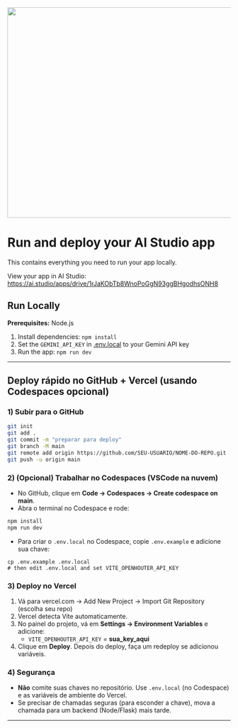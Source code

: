<div align="center">
<img width="1200" height="475" alt="GHBanner" src="https://github.com/user-attachments/assets/0aa67016-6eaf-458a-adb2-6e31a0763ed6" />
</div>

# Run and deploy your AI Studio app

This contains everything you need to run your app locally.

View your app in AI Studio: https://ai.studio/apps/drive/1rJaKObTb8WnoPoGgN93ggBHgodhsONH8

## Run Locally

**Prerequisites:**  Node.js


1. Install dependencies:
   `npm install`
2. Set the `GEMINI_API_KEY` in [.env.local](.env.local) to your Gemini API key
3. Run the app:
   `npm run dev`


---

## Deploy rápido no GitHub + Vercel (usando Codespaces opcional)

### 1) Subir para o GitHub
```bash
git init
git add .
git commit -m "preparar para deploy"
git branch -M main
git remote add origin https://github.com/SEU-USUARIO/NOME-DO-REPO.git
git push -u origin main
```

### 2) (Opcional) Trabalhar no Codespaces (VSCode na nuvem)
- No GitHub, clique em **Code → Codespaces → Create codespace on main**.
- Abra o terminal no Codespace e rode:
```bash
npm install
npm run dev
```
- Para criar o `.env.local` no Codespace, copie `.env.example` e adicione sua chave:
```
cp .env.example .env.local
# then edit .env.local and set VITE_OPENHOUTER_API_KEY
```

### 3) Deploy no Vercel
1. Vá para vercel.com → Add New Project → Import Git Repository (escolha seu repo)
2. Vercel detecta Vite automaticamente.  
3. No painel do projeto, vá em **Settings → Environment Variables** e adicione:
   - `VITE_OPENHOUTER_API_KEY` = **sua_key_aqui**
4. Clique em **Deploy**. Depois do deploy, faça um redeploy se adicionou variáveis.

### 4) Segurança
- **Não** comite suas chaves no repositório. Use `.env.local` (no Codespace) e as variáveis de ambiente do Vercel.
- Se precisar de chamadas seguras (para esconder a chave), mova a chamada para um backend (Node/Flask) mais tarde.

--- 
